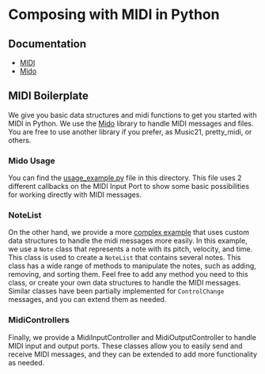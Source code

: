 # Composing with MIDI in Python

## Documentation

- [MIDI](https://midi.org/specs)
- [Mido](https://mido.readthedocs.io/en/latest/)

## MIDI Boilerplate

We give you basic data structures and midi functions to get you started with MIDI in Python.
We use the [Mido](https://mido.readthedocs.io/en/latest/) library to handle MIDI messages and files.
You are free to use another library if you prefer, as Music21, pretty_midi, or others.

### Mido Usage

You can find the [usage_example.py](usage_example.py) file in this directory.
This file uses 2 different callbacks on the MIDI Input Port to show some basic possibilities for working directly with MIDI messages.

### NoteList

On the other hand, we provide a more [complex example](src/complex_example/main.py) that uses custom data structures to handle the midi messages more easily. 
In this example, we use a `Note` class that represents a note with its pitch, velocity, and time.
This class is used to create a `NoteList` that contains several notes. This class has a wide range of methods to manipulate the notes, such as adding, removing, and sorting them. Feel free to add any method you need to this class, or create your own data structures to handle the MIDI messages.
Similar classes have been partially implemented for `ControlChange` messages, and you can extend them as needed.

### MidiControllers

Finally, we provide a MidiInputController and MidiOutputController to handle MIDI input and output ports. These classes allow you to easily send and receive MIDI messages, and they can be extended to add more functionality as needed.
